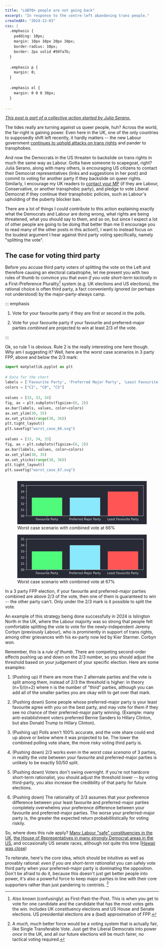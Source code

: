 ```yaml
---
title: "LGBTQ+ people are not going back"
excerpt: "In response to the centre-left abandoning trans people."
createdAt: "2024-12-03"
css: |
  .emphasis {
    padding: 10px;
    margin: 10px 10px 20px 10px;
    border-radius: 10px;
    border: 2px solid #50fa7b;
  }

  .emphasis p {
    margin: 0;
  }

  .emphasis ol {
    margin: 0 0 0 30px;
  }

---
```


_[This post is part of a collective action started by Julia
Serano.](https://juliaserano.substack.com/p/lgbtq-people-are-not-going-back)_

The tides really are turning against us queer people, huh? Across the world,
the far-right is gaining power. Even here in the UK, one of the only countries
to supposedly shift left recently, it hardly matters -- the new Labour
government [continues to uphold attacks on trans
rights](https://www.scientificamerican.com/article/the-u-k-s-cass-review-badly-fails-trans-children/)
and pander to transphobes.

And now the Democrats in the US threaten to backslide on trans rights in much
the same way as Labour. Gotta have someone to scapegoat, right? Julia Serano,
along with many others, is encouraging US citizens to contact their Democrat
representatives (links and suggestions in her post) and commit to voting for
another party if they backslide on queer rights. Similarly, I encourage my UK
readers to [contact your
MP](https://www.parliament.uk/get-involved/contact-an-mp-or-lord/contact-your-mp/)
(if they are Labour, Conservative, or another transphobic party), and pledge to
vote Liberal Democrat if they continue their transphobic policies, such as
Labour's upholding of the puberty blocker ban.

There are a lot of things I could contribute to this action
explaining exactly what the Democrats and Labour are doing wrong, what rights
are being threatened, what you should say to them, and so on, but since I
expect a lot of other people are going to be doing that better than me (I
encourage you to read many of the other posts in this action!), I
want to instead focus on the loudest argument I hear against third party voting
specifically, namely "splitting the vote".

## The case for voting third party

Before you accuse third party voters of splitting the vote on the Left and
therefore causing an electoral catastrophe, let me present you with two rules
of thumb to convince you that _even if you vote short-term tactically_ in a
First-Preference Plurality[^fpp] system (e.g. UK elections and US elections),
the rational choice is often third party, a fact conveniently ignored (or
perhaps not understood) by the major-party-always camp.

[^fpp]: Also known (confusingly) as First-Past-the-Post. This is when you get
to vote for one candidate and the candidate that has the most votes gets the
win. Includes UK constituency elections and US House and Senate elections. US
presidential elections are a (bad) approximation of FPP.

::: emphasis

1. Vote for your favourite party if they are first or second in the polls.

2. Vote for your favourite party if your favourite and preferred-major parties
_combined_ are projected to win at least 2/3 of the vote.

:::

Ok, so rule 1 is obvious. Rule 2 is the really interesting one here though. Why
am I suggesting it? Well, here are the worst case scenarios in 3 party FPP,
above and below the 2/3 mark:

```python hidden
import matplotlib.pyplot as plt

# Data for the chart
labels = ['Favourite Party', 'Preferred Major Party', 'Least Favourite Party']
colors = ["C2", "C0", "C5"]

values = [33, 33, 34]
fig, ax = plt.subplots(figsize=(6, 2))
ax.bar(labels, values, color=colors)
ax.set_ylim(30, 35)
ax.set_yticks(range(30, 36))
plt.tight_layout()
plt.savefig("worst_case_66.svg")

values = [33, 34, 33]
fig, ax = plt.subplots(figsize=(6, 2))
ax.bar(labels, values, color=colors)
ax.set_ylim(30, 35)
ax.set_yticks(range(30, 36))
plt.tight_layout()
plt.savefig("worst_case_67.svg")
```
```output hidden
```

<figure>
  <img src="./worst_case_66.svg"
       alt="a bar chart with favourte party at 33%, preferred-major at 33%, least favourite at 34%"
  />
  <figcaption>Worst case scenario with combined vote at 66%</figcaption>
</figure>

<figure>
  <img src="./worst_case_67.svg"
       alt="a bar chart with favourte party at 33%, preferred-major at 34%, least favourite at 33%"
  />
  <figcaption>Worst case scenario with combined vote at 67%</figcaption>
</figure>

In a 3 party FPP election, if your favourite and preferred-major parties
combined are above 2/3 of the vote, then one of them is guaranteed to win --
the other party can't. Only under the 2/3 mark is it possible to split the
vote.

An example of this strategy being done successfully in 2024 is Islington North
in the UK, where the Labour majority was so strong that people felt comfortable
splitting the vote to vote for the newly-independent Jeremy Corbyn (previously
Labour), who is prominently in support of trans rights, among other grievances
with his ex-party now led by Kier Starmer. Corbyn won.

Remember, this is a _rule of thumb_. There are competing second-order effects
pushing up and down on the 2/3 number, so you should adjust the threshold based
on your judgement of your specific election. Here are some examples:

1. (Pushing up) If there are more than 2 alternate parties and the vote is
split among them, instead of 2/3 the threshold is higher: in theory (n+1)/(n+2)
where n is the number of "third" parties, although you can add all of the
smaller parties you are okay with to get over that mark.

2. (Pushing down) Some people whose preferred-major party is your least
favourite agree with you on the best party, and may vote for them if they see
no chance of their preferred-major party winning. (Example: many
anti-establishment voters preferred Bernie Sanders to Hillary Clinton, but also
Donald Trump to Hillary Clinton).

3. (Pushing up) Polls aren't 100% accurate, and the vote share could
end up above or below where it was projected to be. The lower the combined
polling vote share, the more risky voting third party is.

4. (Pushing down) 2/3 works even in the _worst case scenario_ of 3 parties, in
reality the vote between your favourite and preferred-major parties is unlikely
to be exactly 50/50 split.

5. (Pushing down) Voters don't swing overnight. If you're not hardcore
short-term rationalist, you should adjust the threshold lower -- by voting
third-party, you also increase the credibility of that party for future
elections.

6. (Pushing down) The rationality of 2/3 assumes that your preference difference
between your least favourite and preferred-major parties completely overwhelms
your preference difference between your favourite and preferred-major parties.
The worse your preferred-major party is, the greater the expected return
probabilitistically for voting riskily.

So, where does this rule apply? [Many Labour "safe" constituencies in the
UK](https://www.bbc.co.uk/news/election/2024/uk/results), [the House of
Representatives in many strongly Democrat areas in the
US](https://www.nytimes.com/interactive/2024/11/05/us/elections/results-house.html),
and occasionally US senate races, although not quite this time ([Hawaii was
close](https://www.nytimes.com/interactive/2024/11/05/us/elections/results-senate.html))

To reiterate, here's the core idea, which should be intuitive as well as
provably rational: _even if you are short-term rationalist_ you can safely vote
third party when your preferred-major party is dominating the opposition. Don't
be afraid to do it, because this doesn't just get better people into power,
it's also a powerful force to keep major parties in line with their core
supporters rather than just pandering to centrists. [^pr]

[^pr]: A _much, much_ better force would be a voting system that is actually
fair, like Single Transferable Vote. Just get the Liberal Democrats into power
_once_ in the UK, and all our future elections will be much fairer, no tactical
voting required.
